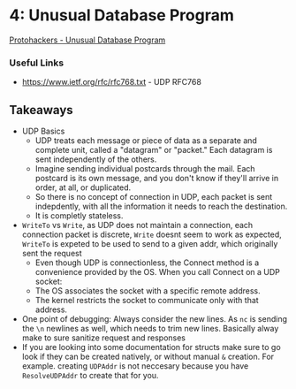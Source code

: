 # 4: Unusual Database Program 
[Protohackers - Unusual Database Program](https://protohackers.com/problem/4)

### Useful Links
- https://www.ietf.org/rfc/rfc768.txt - UDP RFC768

## Takeaways
- UDP Basics
  - UDP treats each message or piece of data as a separate and complete unit, called a "datagram" or "packet." Each datagram is sent independently of the others.
  - Imagine sending individual postcards through the mail. Each postcard is its own message, and you don't know if they'll arrive in order, at all, or duplicated.
  - So there is no concept of connection in UDP, each packet is sent indepdently, with all the information it needs to reach the destination.
  - It is completly stateless.
- `WriteTo` vs `Write`, as UDP does not maintain a connection, each connection packet is discrete, `Write` doesnt seem to work as expected, `WriteTo` is expeted to be used to send to a given addr, which originally sent the request
    - Even though UDP is connectionless, the Connect method is a convenience provided by the OS. When you call Connect on a UDP socket:
    - The OS associates the socket with a specific remote address.
    - The kernel restricts the socket to communicate only with that address. 
- One point of debugging: Always consider the new lines. As `nc` is sending the `\n` newlines as well, which needs to trim new lines. Basically alway make to sure sanitize request and responses
- If you are looking into some documentation for structs make sure to go look if they can be created natively, or without manual `&` creation. For example. creating `UDPAddr` is not neccesary because you have `ResolveUDPAddr` to create that for you. 
